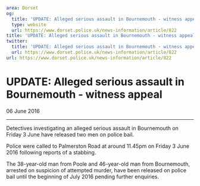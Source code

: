 ```yaml
area: Dorset
og:
  title: 'UPDATE: Alleged serious assault in Bournemouth - witness appeal'
  type: website
  url: https://www.dorset.police.uk/news-information/article/822
title: 'UPDATE: Alleged serious assault in Bournemouth - witness appeal |'
twitter:
  title: 'UPDATE: Alleged serious assault in Bournemouth - witness appeal'
  url: https://www.dorset.police.uk/news-information/article/822
url: https://www.dorset.police.uk/news-information/article/822
```

# UPDATE: Alleged serious assault in Bournemouth - witness appeal

06 June 2016

* * *

Detectives investigating an alleged serious assault in Bournemouth on Friday 3 June have released two men on police bail.

Police were called to Palmerston Road at around 11.45pm on Friday 3 June 2016 following reports of a stabbing.

The 38-year-old man from Poole and 46-year-old man from Bournemouth, arrested on suspicion of attempted murder, have been released on police bail until the beginning of July 2016 pending further enquiries.

